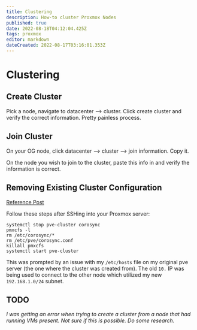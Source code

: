```yaml
---
title: Clustering
description: How-to cluster Proxmox Nodes
published: true
date: 2022-08-18T04:12:04.425Z
tags: proxmox
editor: markdown
dateCreated: 2022-08-17T03:16:01.353Z
---
```


# Clustering

## Create Cluster 

Pick a node, navigate to datacenter --> cluster. Click create cluster and verify the correct information. Pretty painless process.

## Join Cluster

On your OG node, click datacenter --> cluster --> join information. Copy it.

On the node you wish to join to the cluster, paste this info in and verify the information is correct. 

## Removing Existing Cluster Configuration

[Reference Post](https://forum.proxmox.com/threads/proxmox-ve-6-removing-cluster-configuration.56259/post-259203
)

Follow these steps after SSHing into your Proxmox server:

```
systemctl stop pve-cluster corosync
pmxcfs -l
rm /etc/corosync/*
rm /etc/pve/corosync.conf
killall pmxcfs
systemctl start pve-cluster
```

This was prompted by an issue with my `/etc/hosts` file on my original pve server (the one where the cluster was created from). The old `10.` IP was being used to connect to the other node which utilized my new `192.168.1.0/24` subnet.

## TODO

*I was getting an error when trying to create a cluster from a node that had running VMs present. Not sure if this is possible. Do some research.*


